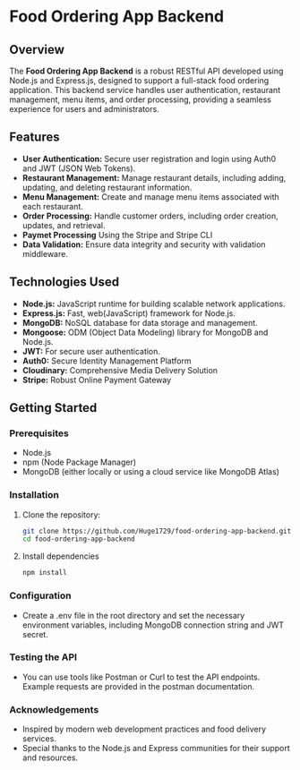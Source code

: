 # Food Ordering App Backend

## Overview
The **Food Ordering App Backend** is a robust RESTful API developed using Node.js and Express.js, designed to support a full-stack food ordering application. This backend service handles user authentication, restaurant management, menu items, and order processing, providing a seamless experience for users and administrators.

## Features
- **User Authentication:** Secure user registration and login using Auth0 and JWT (JSON Web Tokens).
- **Restaurant Management:** Manage restaurant details, including adding, updating, and deleting restaurant information.
- **Menu Management:** Create and manage menu items associated with each restaurant.
- **Order Processing:** Handle customer orders, including order creation, updates, and retrieval.
- **Paymet Processing** Using the Stripe and Stripe CLI
- **Data Validation:** Ensure data integrity and security with validation middleware.

## Technologies Used
- **Node.js:** JavaScript runtime for building scalable network applications.
- **Express.js:** Fast, web(JavaScript) framework for Node.js.
- **MongoDB:** NoSQL database for data storage and management.
- **Mongoose:** ODM (Object Data Modeling) library for MongoDB and Node.js.
- **JWT:** For secure user authentication.
- **Auth0:** Secure Identity Management Platform
- **Cloudinary:** Comprehensive Media Delivery Solution
- **Stripe:** Robust Online Payment Gateway

## Getting Started

### Prerequisites
- Node.js
- npm (Node Package Manager)
- MongoDB (either locally or using a cloud service like MongoDB Atlas)

### Installation
1. Clone the repository:
   ```bash
   git clone https://github.com/Huge1729/food-ordering-app-backend.git
   cd food-ordering-app-backend
2. Install dependencies
   ```bash
   npm install
### Configuration
- Create a .env file in the root directory and set the necessary environment variables, including MongoDB connection string and JWT secret.
### Testing the API
- You can use tools like Postman or Curl to test the API endpoints. Example requests are provided in the postman documentation.
### Acknowledgements
- Inspired by modern web development practices and food delivery services.
- Special thanks to the Node.js and Express communities for their support and resources.

